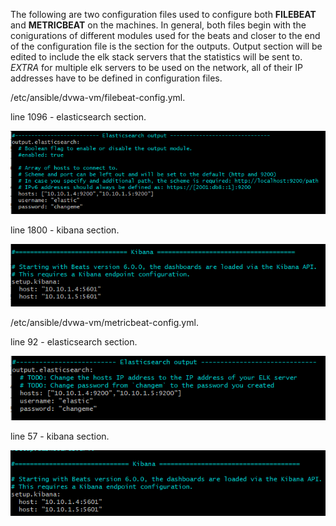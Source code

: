 The following are two configuration files used to configure both __FILEBEAT__ and __METRICBEAT__ on the machines. In general, both files begin with the conigurations of different modules used for the beats and closer to the end of the configuration file is the section for the outputs.
Output section will be edited to include the elk stack servers that the statistics will be sent to.
_*EXTRA*_ for multiple elk servers to be used on the network, all of their IP addresses have to be defined in configuration files.


/etc/ansible/dvwa-vm/filebeat-config.yml.

line 1096 - elasticsearch section.

![Network Diagram](https://github.com/rrazumov-rrs/cyber-project/blob/main/IMAGES/FILEBEAT-ELASTIC.png)

line 1800 - kibana section.

![Network Diagram](https://github.com/rrazumov-rrs/cyber-project/blob/main/IMAGES/FILEBEAT-KIBANA.png)


/etc/ansible/dvwa-vm/metricbeat-config.yml.

line 92 - elasticsearch section.

![Network Diagram](https://github.com/rrazumov-rrs/cyber-project/blob/main/IMAGES/METRICBEAT-ELASTIC.png)


line 57 - kibana section.

![Network Diagram](https://github.com/rrazumov-rrs/cyber-project/blob/main/IMAGES/METRICBEAT-KIBANA.png)
